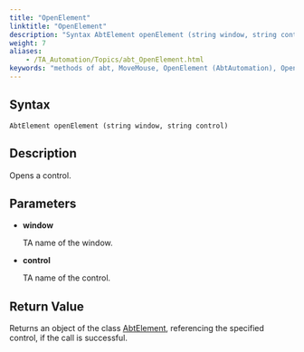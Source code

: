 ```yaml
--- 
title: "OpenElement"
linktitle: "OpenElement"
description: "Syntax AbtElement openElement (string window, string control) Description Opens a control. Parameters window TA name of the window. control TA name of the control. Return Value Returns an object of ..."
weight: 7
aliases: 
    - /TA_Automation/Topics/abt_OpenElement.html
keywords: "methods of abt, MoveMouse, OpenElement (AbtAutomation), OpenElement, abtelement openelement, open control"
---
```


## Syntax  

`AbtElement openElement (string window, string control)`

## Description  

Opens a control.

## Parameters  

-   **window**

    TA name of the window.

-   **control**

    TA name of the control.


## Return Value  

Returns an object of the class [AbtElement](/automation-guide/action-based-testing-language/testarchitect-automation-classes/automation-classes/abtelement/), referencing the specified control, if the call is successful.




